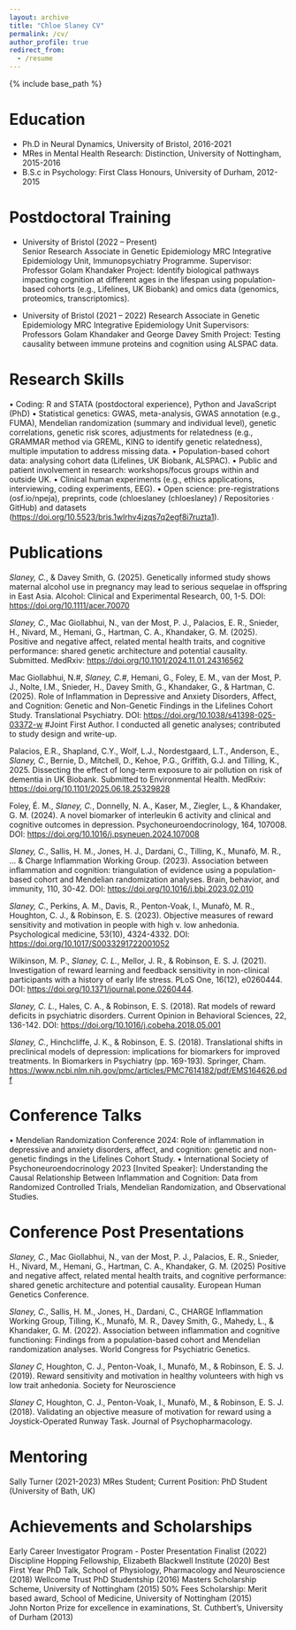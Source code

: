 ```yaml
---
layout: archive
title: "Chloe Slaney CV"
permalink: /cv/
author_profile: true
redirect_from:
  - /resume
---
```


{% include base_path %}

Education
======
* Ph.D in Neural Dynamics, University of Bristol, 2016-2021
* MRes in Mental Health Research: Distinction, University of Nottingham, 2015-2016
* B.S.c in Psychology: First Class Honours, University of Durham, 2012-2015

Postdoctoral Training
======
* University of Bristol (2022 – Present)   
  Senior Research Associate in Genetic Epidemiology
  MRC Integrative Epidemiology Unit, Immunopsychiatry Programme. 
  Supervisor: Professor Golam Khandaker
  Project: Identify biological pathways impacting cognition at different ages in the     lifespan using population-based cohorts (e.g., Lifelines, UK Biobank) and omics data   (genomics, proteomics, transcriptomics).

* University of Bristol (2021 – 2022)
  Research Associate in Genetic Epidemiology
  MRC Integrative Epidemiology Unit
  Supervisors: Professors Golam Khandaker and George Davey Smith 
  Project: Testing causality between immune proteins and cognition using ALSPAC data. 

Research Skills
======
•	Coding: R and STATA (postdoctoral experience), Python and JavaScript (PhD)
•	Statistical genetics: GWAS, meta-analysis, GWAS annotation (e.g., FUMA), Mendelian randomization (summary and individual level), genetic correlations, genetic risk scores, adjustments for relatedness (e.g., GRAMMAR method via GREML, KING to identify genetic relatedness), multiple imputation to address missing data.
•	Population-based cohort data: analysing cohort data (Lifelines, UK Biobank, ALSPAC).
•	Public and patient involvement in research: workshops/focus groups within and outside UK. 
•	Clinical human experiments (e.g., ethics applications, interviewing, coding experiments, EEG). 
•	Open science: pre-registrations (osf.io/npeja), preprints, code (chloeslaney (chloeslaney) / Repositories · GitHub) and datasets (https://doi.org/10.5523/bris.1wlrhv4jzqs7q2egf8i7ruzta1). 

Publications
======
*Slaney, C.*, & Davey Smith, G. (2025). Genetically informed study shows maternal alcohol use in pregnancy may lead to serious sequelae in offspring in East Asia. Alcohol: Clinical and Experimental Research, 00, 1-5. DOI: https://doi.org/10.1111/acer.70070

*Slaney, C.*, Mac Giollabhui, N., van der Most, P. J., Palacios, E. R., Snieder, H., Nivard, M., Hemani, G., Hartman, C. A., Khandaker, G. M. (2025). Positive and negative affect, related mental health traits, and cognitive performance: shared genetic architecture and potential causality. Submitted. MedRxiv: https://doi.org/10.1101/2024.11.01.24316562

Mac Giollabhui, N.#, *Slaney, C.#*, Hemani, G., Foley, E. M., van der Most, P. J., Nolte, I.M., Snieder, H., Davey Smith, G., Khandaker, G., & Hartman, C. (2025). Role of Inflammation in Depressive and Anxiety Disorders, Affect, and Cognition: Genetic and Non-Genetic Findings in the Lifelines Cohort Study. Translational Psychiatry. DOI: https://doi.org/10.1038/s41398-025-03372-w 
#Joint First Author. I conducted all genetic analyses; contributed to study design and write-up.

Palacios, E.R., Shapland, C.Y., Wolf, L.J., Nordestgaard, L.T., Anderson, E., *Slaney, C.*, Bernie, D., Mitchell, D., Kehoe, P.G., Griffith, G.J. and Tilling, K., 2025. Dissecting the effect of long-term exposure to air pollution on risk of dementia in UK Biobank. Submitted to Environmental Health. MedRxiv: https://doi.org/10.1101/2025.06.18.25329828

Foley, É. M., *Slaney, C.*, Donnelly, N. A., Kaser, M., Ziegler, L., & Khandaker, G. M. (2024). A novel biomarker of interleukin 6 activity and clinical and cognitive outcomes in depression. Psychoneuroendocrinology, 164, 107008. DOI: https://doi.org/10.1016/j.psyneuen.2024.107008

*Slaney, C.*, Sallis, H. M., Jones, H. J., Dardani, C., Tilling, K., Munafò, M. R., ... & Charge Inflammation Working Group. (2023). Association between inflammation and cognition: triangulation of evidence using a population-based cohort and Mendelian randomization analyses. Brain, behavior, and immunity, 110, 30-42. DOI: https://doi.org/10.1016/j.bbi.2023.02.010

*Slaney, C.*, Perkins, A. M., Davis, R., Penton-Voak, I., Munafò, M. R., Houghton, C. J., & Robinson, E. S. (2023). Objective measures of reward sensitivity and motivation in people with high v. low anhedonia. Psychological medicine, 53(10), 4324-4332. DOI: https://doi.org/10.1017/S0033291722001052

Wilkinson, M. P., *Slaney, C. L.*, Mellor, J. R., & Robinson, E. S. J. (2021). Investigation of reward learning and feedback sensitivity in non-clinical participants with a history of early life stress. PLoS One, 16(12), e0260444. DOI: https://doi.org/10.1371/journal.pone.0260444.

*Slaney, C. L.*, Hales, C. A., & Robinson, E. S. (2018). Rat models of reward deficits in psychiatric disorders. Current Opinion in Behavioral Sciences, 22, 136-142. DOI: https://doi.org/10.1016/j.cobeha.2018.05.001

*Slaney, C.*, Hinchcliffe, J. K., & Robinson, E. S. (2018). Translational shifts in preclinical models of depression: implications for biomarkers for improved treatments. In Biomarkers in Psychiatry (pp. 169-193). Springer, Cham. https://www.ncbi.nlm.nih.gov/pmc/articles/PMC7614182/pdf/EMS164626.pdf 

Conference Talks
======
•	Mendelian Randomization Conference 2024: Role of inflammation in depressive and anxiety disorders, affect, and cognition: genetic and non-genetic findings in the Lifelines Cohort Study.
•	International Society of Psychoneuroendocrinology 2023 [Invited Speaker]: Understanding the Causal Relationship Between Inflammation and Cognition: Data from Randomized Controlled Trials, Mendelian Randomization, and Observational Studies.

  
Conference Post Presentations
======
*Slaney, C.*, Mac Giollabhui, N., van der Most, P. J., Palacios, E. R., Snieder, H., Nivard, M., Hemani, G., Hartman, C. A., Khandaker, G. M. (2025) Positive and negative affect, related mental health traits, and cognitive performance: shared genetic architecture and potential causality. European Human Genetics Conference.

*Slaney, C.*, Sallis, H. M., Jones, H., Dardani, C., CHARGE Inflammation Working Group, Tilling, K., Munafò, M. R., Davey Smith, G., Mahedy, L., & Khandaker, G. M. (2022). Association between inflammation and cognitive functioning: Findings from a population-based cohort and Mendelian randomization analyses. World Congress for Psychiatric Genetics.

*Slaney C*, Houghton, C. J., Penton-Voak, I., Munafò, M., & Robinson, E. S. J. (2019). Reward sensitivity and motivation in healthy volunteers with high vs low trait anhedonia. Society for Neuroscience

*Slaney C*, Houghton, C. J., Penton-Voak, I., Munafò, M., & Robinson, E. S. J. (2018). Validating an objective measure of motivation for reward using a Joystick-Operated Runway Task. Journal of Psychopharmacology.

Mentoring
======
Sally Turner (2021-2023) MRes Student; Current Position: PhD Student (University of Bath, UK) 

Achievements and Scholarships
======
Early Career Investigator Program - Poster Presentation Finalist (2022)
Discipline Hopping Fellowship, Elizabeth Blackwell Institute (2020)
Best First Year PhD Talk, School of Physiology, Pharmacology and Neuroscience (2018)
Wellcome Trust PhD Studentship (2016)
Masters Scholarship Scheme, University of Nottingham (2015)
50% Fees Scholarship: Merit based award, School of Medicine, University of Nottingham (2015)                      
John Norton Prize for excellence in examinations, St. Cuthbert’s, University of Durham (2013)                                                                                 
